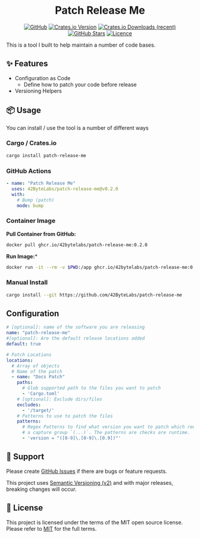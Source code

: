 <!-- markdownlint-disable -->
<div align="center">
<h1>Patch Release Me</h1>

[![GitHub](https://img.shields.io/badge/github-%23121011.svg?style=for-the-badge&logo=github&logoColor=white)][github]
[![Crates.io Version](https://img.shields.io/crates/v/patch-release-me?style=for-the-badge)][crates-io]
[![Crates.io Downloads (recent)](https://img.shields.io/crates/dr/patch-release-me?style=for-the-badge)][crates-io]
[![GitHub Stars](https://img.shields.io/github/stars/42ByteLabs/patch-release-me?style=for-the-badge)][github]
[![Licence](https://img.shields.io/github/license/Ileriayo/markdown-badges?style=for-the-badge)][license]

</div>
<!-- markdownlint-restore -->

This is a tool I built to help maintain a number of code bases.

## ✨ Features

- Configuration as Code
  - Define how to patch your code before release
- Versioning Helpers

## 📦 Usage

You can install / use the tool is a number of different ways

### Cargo / Crates.io

```bash
cargo install patch-release-me
```

### GitHub Actions

```yaml
- name: "Patch Release Me"
  uses: 42ByteLabs/patch-release-me@v0.2.0
  with:
    # Bump (patch)
    mode: bump
```

### Container Image

**Pull Container from GitHub:**

```bash
docker pull ghcr.io/42bytelabs/patch-release-me:0.2.0
```

**Run Image:***

```bash
docker run -it --rm -v $PWD:/app ghcr.io/42bytelabs/patch-release-me:0.2.0 patch-release-me --help
```

### Manual Install 

```bash
cargo install --git https://github.com/42ByteLabs/patch-release-me
```

## Configuration

```yaml
# [optional]: name of the software you are releasing
name: "patch-release-me"
#[optional]: Are the default release locations added
default: true

# Patch Locations
locations:
  # Array of objects
  # Name of the patch
  - name: "Docs Patch"
    paths:
      # Glob supported path to the files you want to patch
      - 'Cargo.toml'
    # [optional]: Exclude dirs/files
    excludes:
      - '/target/'
    # Patterns to use to patch the files
    patterns:
      # Regex Patterns to find what version you want to patch which requires
      # a capture group `(...)`. The patterns are checks are runtime.
      - 'version = "([0-9]\.[0-9]\.[0.9])"'
```

## 🦸 Support

Please create [GitHub Issues][github-issues] if there are bugs or feature requests.

This project uses [Semantic Versioning (v2)][semver] and with major releases, breaking changes will occur.

## 📓 License

This project is licensed under the terms of the MIT open source license.
Please refer to [MIT][license] for the full terms.

<!-- Resources -->
[license]: ./LICENSE
[semver]: https://semver.org/
[github]: https://github.com/42ByteLabs/patch-release-me
[github-issues]: https://github.com/42ByteLabs/patch-release-me/issues
[crates-io]: https://crates.io/crates/patch-release-me

